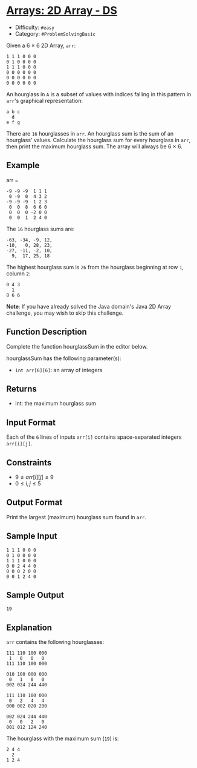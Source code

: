 # [Arrays: 2D Array - DS](https://www.hackerrank.com/challenges/2d-array)

- Difficulty:  ` #easy `
- Category: ` #ProblemSolvingBasic `

Given a 6 × 6  2D Array, `arr`:

```text
1 1 1 0 0 0
0 1 0 0 0 0
1 1 1 0 0 0
0 0 0 0 0 0
0 0 0 0 0 0
0 0 0 0 0 0
```

An hourglass in `A` is a subset of values with indices falling in this pattern
 in `arr`'s graphical representation:

```text
a b c
  d
e f g
```

There are `16` hourglasses in `arr`.
An hourglass sum is the sum of an hourglass' values.
Calculate the hourglass sum for every hourglass in `arr`,
then print the maximum hourglass sum. The array will always be 6 × 6.

## Example

arr =

```text
-9 -9 -9  1 1 1
 0 -9  0  4 3 2
-9 -9 -9  1 2 3
 0  0  8  6 6 0
 0  0  0 -2 0 0
 0  0  1  2 4 0
```

The `16` hourglass sums are:

```text
-63, -34, -9, 12,
-10,   0, 28, 23,
-27, -11, -2, 10,
  9,  17, 25, 18
```

The highest hourglass sum is `26` from the hourglass beginning
at row `1`, column `2`:

```text
0 4 3
  1
8 6 6
```

**Note**: If you have already solved the Java domain's Java 2D Array challenge,
you may wish to skip this challenge.

## Function Description

Complete the function hourglassSum in the editor below.

hourglassSum has the following parameter(s):

- `int arr[6][6]`: an array of integers

## Returns

- int: the maximum hourglass sum

## Input Format

Each of the `6` lines of inputs `arr[i]` contains space-separated integers `arr[i][j]`.

## Constraints

- $9 \leq arr[i][j] \leq 9$
- $0 \leq i, j \leq 5$

## Output Format

Print the largest (maximum) hourglass sum found in `arr`.

## Sample Input

```text
1 1 1 0 0 0
0 1 0 0 0 0
1 1 1 0 0 0
0 0 2 4 4 0
0 0 0 2 0 0
0 0 1 2 4 0
```

## Sample Output

```text
19
```

## Explanation

`arr` contains the following hourglasses:

```text
111 110 100 000
 1   0   0   0
111 110 100 000

010 100 000 000
 0   1   0   0
002 024 244 440

111 110 100 000
 0   2   4   4
000 002 020 200

002 024 244 440
 0   0   2   0
001 012 124 240
```

The hourglass with the maximum sum (`19`) is:

```text
2 4 4
  2
1 2 4
```
